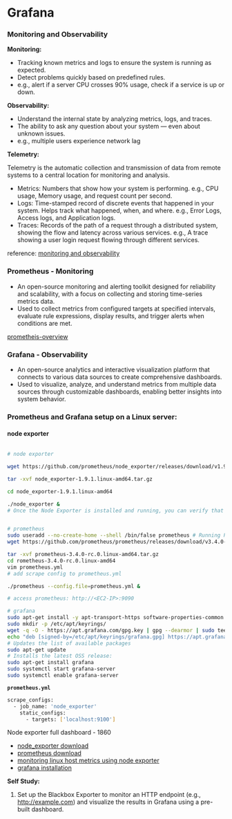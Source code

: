 # Grafana


### Monitoring and Observability


**Monitoring:**

- Tracking known metrics and logs to ensure the system is running as expected.
- Detect problems quickly based on predefined rules.
- e.g., alert if a server CPU crosses 90% usage, check if a service is up or down.


**Observability:**

-  Understand the internal state by analyzing metrics, logs, and traces.
-  The ability to ask any question about your system — even about unknown issues.
-  e.g., multiple users experience network lag


**Telemetry:**

Telemetry is the automatic collection and transmission of data from remote systems to a central location for monitoring and analysis.

- Metrics: Numbers that show how your system is performing. e.g., CPU usage, Memory usage, and request count per second.
- Logs: Time-stamped record of discrete events that happened in your system. Helps track what happened, when, and where. e.g., Error Logs, Access logs, and Application logs.
- Traces: Records of the path of a request through a distributed system, showing the flow and latency across various services. e.g., A trace showing a user login request flowing through different services.


reference: [monitoring and observability](https://www.ibm.com/think/topics/observability-vs-monitoring)


### Prometheus - Monitoring

- An open-source monitoring and alerting toolkit designed for reliability and scalability, with a focus on collecting and storing time-series metrics data.
- Used to collect metrics from configured targets at specified intervals, evaluate rule expressions, display results, and trigger alerts when conditions are met.

[prometheis-overview](https://prometheus.io/docs/introduction/overview/)

### Grafana - Observability

- An open-source analytics and interactive visualization platform that connects to various data sources to create comprehensive dashboards.
- Used to visualize, analyze, and understand metrics from multiple data sources through customizable dashboards, enabling better insights into system behavior.


### Prometheus and Grafana setup on a Linux server:

#### node exporter


```bash

# node exporter

wget https://github.com/prometheus/node_exporter/releases/download/v1.9.1/node_exporter-1.9.1.linux-amd64.tar.gz

tar -xvf node_exporter-1.9.1.linux-amd64.tar.gz

cd node_exporter-1.9.1.linux-amd64

./node_exporter & 
# Once the Node Exporter is installed and running, you can verify that metrics are being exported by cURLing the /metrics endpoint


# prometheus
sudo useradd --no-create-home --shell /bin/false prometheus # Running Prometheus under its own restricted user limits the damage if it's ever compromised.
wget https://github.com/prometheus/prometheus/releases/download/v3.4.0-rc.0/prometheus-3.4.0-rc.0.linux-amd64.tar.gz

tar -xvf prometheus-3.4.0-rc.0.linux-amd64.tar.gz
cd rometheus-3.4.0-rc.0.linux-amd64
vim prometheus.yml
# add scrape config to prometheus.yml

./prometheus --config.file=prometheus.yml &

# access prometheus: http://<EC2-IP>:9090

# grafana
sudo apt-get install -y apt-transport-https software-properties-common wget
sudo mkdir -p /etc/apt/keyrings/
wget -q -O - https://apt.grafana.com/gpg.key | gpg --dearmor | sudo tee /etc/apt/keyrings/grafana.gpg > /dev/null
echo "deb [signed-by=/etc/apt/keyrings/grafana.gpg] https://apt.grafana.com stable main" | sudo tee -a /etc/apt/sources.list.d/grafana.list
# Updates the list of available packages
sudo apt-get update
# Installs the latest OSS release:
sudo apt-get install grafana
sudo systemctl start grafana-server
sudo systemctl enable grafana-server
```

**`prometheus.yml`**

```bash
scrape_configs:
  - job_name: 'node_exporter'
    static_configs:
      - targets: ['localhost:9100']
```

Node exporter full dashboard - 1860

- [node_exporter download](https://prometheus.io/download/#node_exporter)
- [prometheus download](https://prometheus.io/download/)
- [monitoring linux host metrics using node exporter](https://prometheus.io/docs/guides/node-exporter/)
- [grafana installation](https://grafana.com/docs/grafana/latest/setup-grafana/installation/debian/)


**Self Study:**

1. Set up the Blackbox Exporter to monitor an HTTP endpoint (e.g., http://example.com) and visualize the results in Grafana using a pre-built dashboard.